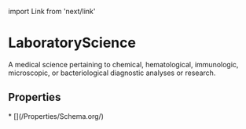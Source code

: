 import Link from 'next/link'

# LaboratoryScience

A medical science pertaining to chemical, hematological, immunologic, microscopic, or bacteriological diagnostic analyses or research.

## Properties

<Grid>
* [](/Properties/Schema.org/)

</Grid>

